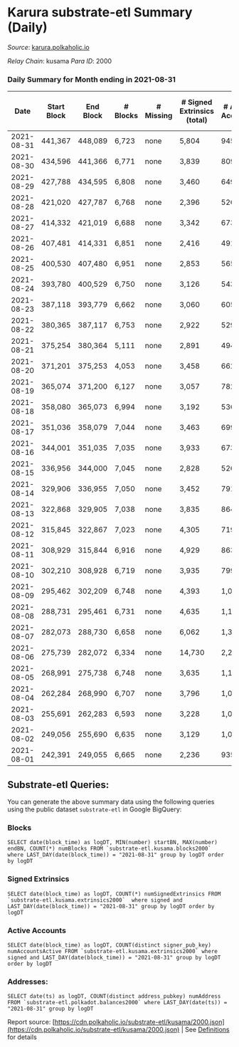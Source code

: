 # Karura substrate-etl Summary (Daily)

_Source_: [karura.polkaholic.io](https://karura.polkaholic.io)

*Relay Chain*: kusama
*Para ID*: 2000



### Daily Summary for Month ending in 2021-08-31


| Date | Start Block | End Block | # Blocks | # Missing | # Signed Extrinsics (total) | # Active Accounts | # Addresses with Balances | # Events | # Transfers | # XCM Transfers In | # XCM Transfers Out |
| ---- | ----------- | --------- | -------- | --------- | --------------------------- | ----------------- | ------------------------- | -------- | ----------- | ------------------ | ------------------- |
| 2021-08-31 | 441,367 | 448,089 | 6,723 | none  | 5,804 | 945 | 63,306 | 219,913 | 44,228 ($10,405,410.57) |   | 481 ($3,097,254.07) |
| 2021-08-30 | 434,596 | 441,366 | 6,771 | none  | 3,839 | 809 | 53,128 | 46,696 | 6,300 ($6,188,680.05) |   | 318 ($1,677,273.92) |
| 2021-08-29 | 427,788 | 434,595 | 6,808 | none  | 3,460 | 649 | 53,048 | 44,641 | 6,070 ($4,790,718.24) |   | 242 ($1,640,590.43) |
| 2021-08-28 | 421,020 | 427,787 | 6,768 | none  | 2,396 | 526 | 52,977 | 38,633 | 4,565 ($2,509,551.99) |   | 173 ($650,031.41) |
| 2021-08-27 | 414,332 | 421,019 | 6,688 | none  | 3,342 | 673 | 52,959 | 43,245 | 5,796 ($7,767,325.04) |   | 260 ($3,161,686.09) |
| 2021-08-26 | 407,481 | 414,331 | 6,851 | none  | 2,416 | 491 |  | 39,071 | 4,691 ($4,406,279.78) |   | 92 ($561,718.62) |
| 2021-08-25 | 400,530 | 407,480 | 6,951 | none  | 2,853 | 565 |  | 41,661 | 5,278 ($3,114,220.89) |   | 72 ($254,848.29) |
| 2021-08-24 | 393,780 | 400,529 | 6,750 | none  | 3,126 | 543 |  | 42,417 | 5,539 ($3,970,722.46) |   | 70 ($425,210.49) |
| 2021-08-23 | 387,118 | 393,779 | 6,662 | none  | 3,060 | 605 |  | 41,110 | 5,208 ($2,953,286.36) |   | 101 ($471,737.13) |
| 2021-08-22 | 380,365 | 387,117 | 6,753 | none  | 2,922 | 529 |  | 41,299 | 5,248 ($1,920,674.43) |   | 119 ($902,659.05) |
| 2021-08-21 | 375,254 | 380,364 | 5,111 | none  | 2,891 | 494 |  | 33,599 | 4,357 ($2,530,602.24) |   | 110 ($761,540.48) |
| 2021-08-20 | 371,201 | 375,253 | 4,053 | none  | 3,458 | 662 |  | 32,544 | 4,741 ($4,027,884.53) |   | 129 ($923,254.26) |
| 2021-08-19 | 365,074 | 371,200 | 6,127 | none  | 3,057 | 782 |  | 39,356 | 5,183 ($4,193,450.51) |   | 102 ($1,013,341.28) |
| 2021-08-18 | 358,080 | 365,073 | 6,994 | none  | 3,192 | 536 |  | 43,147 | 5,479 ($4,274,536.88) |   | 90 ($1,051,938.26) |
| 2021-08-17 | 351,036 | 358,079 | 7,044 | none  | 3,463 | 699 |  | 44,879 | 5,851 ($5,044,248.80) |   | 92 ($483,959.37) |
| 2021-08-16 | 344,001 | 351,035 | 7,035 | none  | 3,933 | 673 |  | 47,696 | 6,493 ($6,592,970.32) |   | 137 ($1,415,746.02) |
| 2021-08-15 | 336,956 | 344,000 | 7,045 | none  | 2,828 | 526 |  | 41,932 | 5,169 ($1,995,451.36) |   | 43 ($344,999.40) |
| 2021-08-14 | 329,906 | 336,955 | 7,050 | none  | 3,452 | 791 |  | 45,390 | 5,831 ($2,580,820.22) |   | 71 ($576,446.00) |
| 2021-08-13 | 322,868 | 329,905 | 7,038 | none  | 3,835 | 864 |  | 47,171 | 6,246 ($4,248,605.71) |   | 85 ($334,385.96) |
| 2021-08-12 | 315,845 | 322,867 | 7,023 | none  | 4,305 | 719 |  | 52,572 | 8,518 ($4,949,684.20) |   | 117 ($522,823.33) |
| 2021-08-11 | 308,929 | 315,844 | 6,916 | none  | 4,929 | 863 |  | 53,653 | 7,942 ($7,991,100.99) |   | 123 ($1,851,738.32) |
| 2021-08-10 | 302,210 | 308,928 | 6,719 | none  | 3,935 | 799 |  | 47,940 | 6,724 ($3,469,141.83) |   | 128 ($592,248.45) |
| 2021-08-09 | 295,462 | 302,209 | 6,748 | none  | 4,393 | 1,049 |  | 51,323 | 7,565 ($6,338,748.43) |   | 132 ($380,232.21) |
| 2021-08-08 | 288,731 | 295,461 | 6,731 | none  | 4,635 | 1,101 |  | 52,005 | 7,647 ($4,831,026.47) |   | 109 ($1,274,957.44) |
| 2021-08-07 | 282,073 | 288,730 | 6,658 | none  | 6,062 | 1,357 |  | 59,796 | 9,647 ($17,016,833.50) |   | 153 ($4,103,981.06) |
| 2021-08-06 | 275,739 | 282,072 | 6,334 | none  | 14,730 | 2,272 |  | 112,615 | 22,635 ($42,653,031.32) |   | 181 ($1,351,977.91) |
| 2021-08-05 | 268,991 | 275,738 | 6,748 | none  | 3,635 | 1,143 |  | 27,434 | 2,171 ($1,547,128.85) |   | 77 ($318,942.74) |
| 2021-08-04 | 262,284 | 268,990 | 6,707 | none  | 3,796 | 1,032 |  | 29,665 | 2,825 ($1,948,093.90) |   | 71 ($479,161.36) |
| 2021-08-03 | 255,691 | 262,283 | 6,593 | none  | 3,228 | 1,030 |  | 26,509 | 2,384 ($1,075,944.27) |   | 82 ($520,094.96) |
| 2021-08-02 | 249,056 | 255,690 | 6,635 | none  | 3,129 | 1,057 |  | 26,711 | 2,559 ($2,483,380.63) |   | 94 ($634,926.63) |
| 2021-08-01 | 242,391 | 249,055 | 6,665 | none  | 2,236 | 935 |  | 25,863 | 2,841 ($1,799,543.14) |   | 93 ($502,560.91) |

## Substrate-etl Queries:
You can generate the above summary data using the following queries using the public dataset `substrate-etl` in Google BigQuery:


### Blocks
```
SELECT date(block_time) as logDT, MIN(number) startBN, MAX(number) endBN, COUNT(*) numBlocks FROM `substrate-etl.kusama.blocks2000`  where LAST_DAY(date(block_time)) = "2021-08-31" group by logDT order by logDT
```


### Signed Extrinsics
```
SELECT date(block_time) as logDT, COUNT(*) numSignedExtrinsics FROM `substrate-etl.kusama.extrinsics2000`  where signed and LAST_DAY(date(block_time)) = "2021-08-31" group by logDT order by logDT
```


### Active Accounts
```
SELECT date(block_time) as logDT, COUNT(distinct signer_pub_key) numAccountsActive FROM `substrate-etl.kusama.extrinsics2000` where signed and LAST_DAY(date(block_time)) = "2021-08-31" group by logDT order by logDT
```


### Addresses:
```
SELECT date(ts) as logDT, COUNT(distinct address_pubkey) numAddress FROM `substrate-etl.polkadot.balances2000` where LAST_DAY(date(ts)) = "2021-08-31" group by logDT
```



Report source: [https://cdn.polkaholic.io/substrate-etl/kusama/2000.json](https://cdn.polkaholic.io/substrate-etl/kusama/2000.json) | See [Definitions](/DEFINITIONS.md) for details
